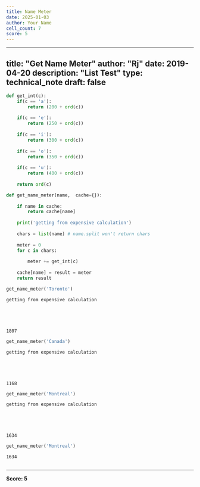```yaml
---
title: Name Meter
date: 2025-01-03
author: Your Name
cell_count: 7
score: 5
---
```


---
title: "Get Name Meter"
author: "Rj"
date: 2019-04-20
description: "List Test"
type: technical_note
draft: false
---

```python
def get_int(c):
    if(c == 'a'):
        return (200 + ord(c))
    
    if(c == 'e'):
        return (250 + ord(c))
    
    if(c == 'i'):
        return (300 + ord(c))
    
    if(c == 'o'):
        return (350 + ord(c))
    
    if(c == 'u'):
        return (400 + ord(c))
    
    return ord(c)

def get_name_meter(name,  cache={}):
    
    if name in cache: 
        return cache[name]
    
    print('getting from expensive calculation')
    
    chars = list(name) # name.split won't return chars
    
    meter = 0
    for c in chars:
        
        meter += get_int(c)
    
    cache[name] = result = meter
    return result
```


```python
get_name_meter('Toronto')
```

    getting from expensive calculation





    1807




```python
get_name_meter('Canada')
```

    getting from expensive calculation





    1168




```python
get_name_meter('Montreal')
```

    getting from expensive calculation





    1634




```python
get_name_meter('Montreal')
```




    1634




```python

```


---
**Score: 5**